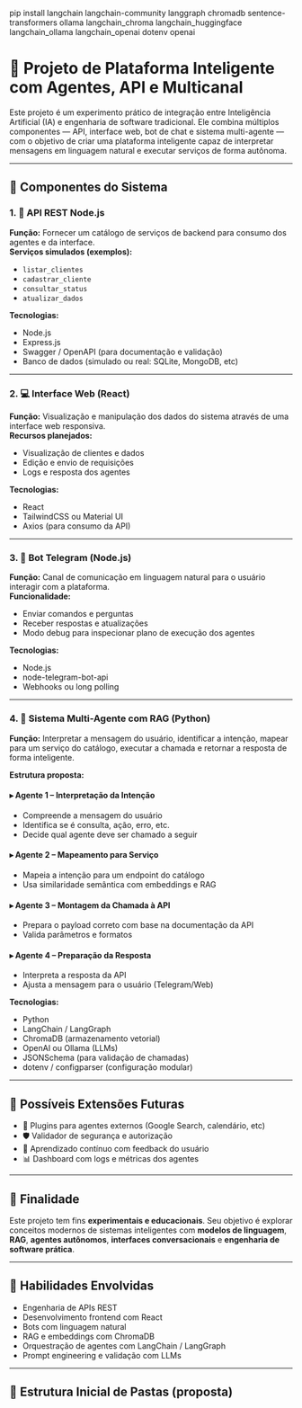 
pip install langchain langchain-community langgraph chromadb sentence-transformers ollama langchain_chroma langchain_huggingface langchain_ollama langchain_openai dotenv openai


# 🧠 Projeto de Plataforma Inteligente com Agentes, API e Multicanal

Este projeto é um experimento prático de integração entre Inteligência Artificial (IA) e engenharia de software tradicional. Ele combina múltiplos componentes — API, interface web, bot de chat e sistema multi-agente — com o objetivo de criar uma plataforma inteligente capaz de interpretar mensagens em linguagem natural e executar serviços de forma autônoma.

---

## 🔧 Componentes do Sistema

### 1. 📡 API REST Node.js
**Função:** Fornecer um catálogo de serviços de backend para consumo dos agentes e da interface.  
**Serviços simulados (exemplos):**
- `listar_clientes`
- `cadastrar_cliente`
- `consultar_status`
- `atualizar_dados`

**Tecnologias:**
- Node.js
- Express.js
- Swagger / OpenAPI (para documentação e validação)
- Banco de dados (simulado ou real: SQLite, MongoDB, etc)

---

### 2. 💻 Interface Web (React)
**Função:** Visualização e manipulação dos dados do sistema através de uma interface web responsiva.  
**Recursos planejados:**
- Visualização de clientes e dados
- Edição e envio de requisições
- Logs e resposta dos agentes

**Tecnologias:**
- React
- TailwindCSS ou Material UI
- Axios (para consumo da API)

---

### 3. 🤖 Bot Telegram (Node.js)
**Função:** Canal de comunicação em linguagem natural para o usuário interagir com a plataforma.  
**Funcionalidade:**
- Enviar comandos e perguntas
- Receber respostas e atualizações
- Modo debug para inspecionar plano de execução dos agentes

**Tecnologias:**
- Node.js
- node-telegram-bot-api
- Webhooks ou long polling

---

### 4. 🧠 Sistema Multi-Agente com RAG (Python)
**Função:** Interpretar a mensagem do usuário, identificar a intenção, mapear para um serviço do catálogo, executar a chamada e retornar a resposta de forma inteligente.

**Estrutura proposta:**

#### ▸ Agente 1 – Interpretação da Intenção
- Compreende a mensagem do usuário
- Identifica se é consulta, ação, erro, etc.
- Decide qual agente deve ser chamado a seguir

#### ▸ Agente 2 – Mapeamento para Serviço
- Mapeia a intenção para um endpoint do catálogo
- Usa similaridade semântica com embeddings e RAG

#### ▸ Agente 3 – Montagem da Chamada à API
- Prepara o payload correto com base na documentação da API
- Valida parâmetros e formatos

#### ▸ Agente 4 – Preparação da Resposta
- Interpreta a resposta da API
- Ajusta a mensagem para o usuário (Telegram/Web)

**Tecnologias:**
- Python
- LangChain / LangGraph
- ChromaDB (armazenamento vetorial)
- OpenAI ou Ollama (LLMs)
- JSONSchema (para validação de chamadas)
- dotenv / configparser (configuração modular)

---

## 🧰 Possíveis Extensões Futuras

- 🧩 Plugins para agentes externos (Google Search, calendário, etc)
- 🛡️ Validador de segurança e autorização
- 🔁 Aprendizado contínuo com feedback do usuário
- 📊 Dashboard com logs e métricas dos agentes

---

## 🧪 Finalidade

Este projeto tem fins **experimentais e educacionais**. Seu objetivo é explorar conceitos modernos de sistemas inteligentes com **modelos de linguagem**, **RAG**, **agentes autônomos**, **interfaces conversacionais** e **engenharia de software prática**.

---

## 🧠 Habilidades Envolvidas

- Engenharia de APIs REST
- Desenvolvimento frontend com React
- Bots com linguagem natural
- RAG e embeddings com ChromaDB
- Orquestração de agentes com LangChain / LangGraph
- Prompt engineering e validação com LLMs

---

## 📁 Estrutura Inicial de Pastas (proposta)

